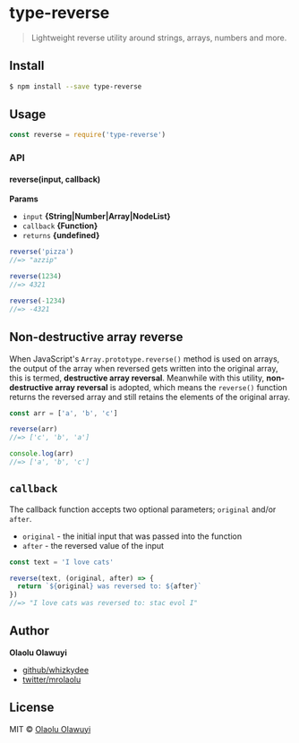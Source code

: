 # type-reverse
<!-- [![Build Status](https://travis-ci.org/whizkydee/type-reverse.svg?branch=master)](https://travis-ci.org/whizkydee/type-reverse) -->

> Lightweight reverse utility around strings, arrays, numbers and more.



## Install

```sh
$ npm install --save type-reverse
```


## Usage

```js
const reverse = require('type-reverse')
```

### API

#### reverse(input, callback)

**Params**

* `input` **{String|Number|Array|NodeList}**
* `callback` **{Function}**
* `returns` **{undefined}**

```js
reverse('pizza')
//=> "azzip"

reverse(1234)
//=> 4321

reverse(-1234)
//=> -4321
```

## Non-destructive array reverse

When JavaScript's `Array.prototype.reverse()` method is used on arrays, the output of the array when reversed gets written into the original array, this is termed, **destructive array reversal**. Meanwhile with this utility, **non-destructive array reversal** is adopted, which means the `reverse()` function returns the reversed array and still retains the elements of the original array.

```js
const arr = ['a', 'b', 'c']

reverse(arr)
//=> ['c', 'b', 'a']

console.log(arr)
//=> ['a', 'b', 'c']
```

## `callback`

The callback function accepts two optional parameters; `original` and/or `after`.
* `original` - the initial input that was passed into the function
* `after` - the reversed value of the input

```js
const text = 'I love cats'

reverse(text, (original, after) => {
  return `${original} was reversed to: ${after}`
})
//=> "I love cats was reversed to: stac evol I"

```


## Author

**Olaolu Olawuyi**

* [github/whizkydee](https://github.com/whizkydee)
* [twitter/mrolaolu](https://twitter.com/mrolaolu)

## License

MIT © [Olaolu Olawuyi](http://github.com/whizkydee)

